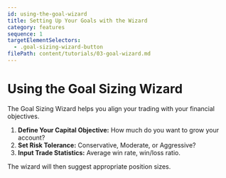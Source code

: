 ```yaml
---
id: using-the-goal-wizard
title: Setting Up Your Goals with the Wizard
category: features
sequence: 1
targetElementSelectors:
  - .goal-sizing-wizard-button
filePath: content/tutorials/03-goal-wizard.md
---
```


# Using the Goal Sizing Wizard

The Goal Sizing Wizard helps you align your trading with your financial objectives.

1.  **Define Your Capital Objective:** How much do you want to grow your account?
2.  **Set Risk Tolerance:** Conservative, Moderate, or Aggressive?
3.  **Input Trade Statistics:** Average win rate, win/loss ratio.

The wizard will then suggest appropriate position sizes. 